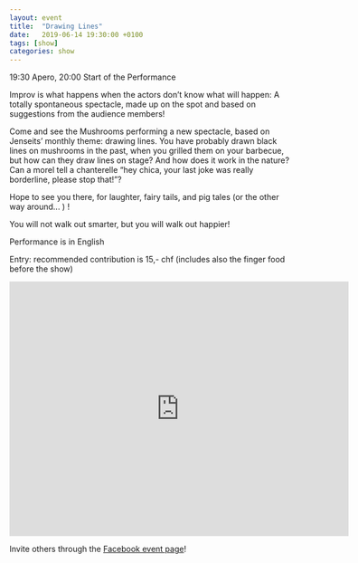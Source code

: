 ```yaml
---
layout: event
title:  "Drawing Lines"
date:   2019-06-14 19:30:00 +0100
tags: [show]
categories: show
---
```


19:30 Apero, 20:00 Start of the Performance

Improv is what happens when the actors don’t know what will happen: A totally spontaneous spectacle, made up on the spot and based on suggestions from the audience members!
<!--more-->
Come and see the Mushrooms performing a new spectacle, based on Jenseits’ monthly theme: drawing lines. You have probably drawn black lines on mushrooms in the past, when you grilled them on your barbecue, but how can they draw lines on stage? And how does it work in the nature? Can a morel tell a chanterelle “hey chica, your last joke was really borderline, please stop that!”?

Hope to see you there, for laughter, fairy tails, and pig tales (or the other way around... ) !

You will not walk out smarter, but you will walk out happier!

Performance is in English

Entry: recommended contribution is 15,- chf (includes also the finger food before the show)

<iframe src="https://www.google.com/maps/embed?pb=!1m18!1m12!1m3!1d2701.3164958683724!2d8.52006681583793!3d47.38625731116593!2m3!1f0!2f0!3f0!3m2!1i1024!2i768!4f13.1!3m3!1m2!1s0x47900a15619f4fa9%3A0x124e7e779b279679!2sjenseits+im+Viadukt!5e0!3m2!1sen!2sch!4v1529147583692" width="600" height="450" frameborder="0" style="border:0" allowfullscreen></iframe>

Invite others through the [Facebook event page](https://www.facebook.com/events/386951251891130/)!

